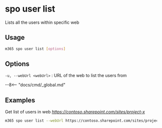 # spo user list

Lists all the users within specific web

## Usage

```sh
m365 spo user list [options]
```

## Options

`-u, --webUrl <webUrl>`
: URL of the web to list the users from

--8<-- "docs/cmd/_global.md"

## Examples

Get list of users in web _https://contoso.sharepoint.com/sites/project-x_

```sh
m365 spo user list --webUrl https://contoso.sharepoint.com/sites/project-x
```
